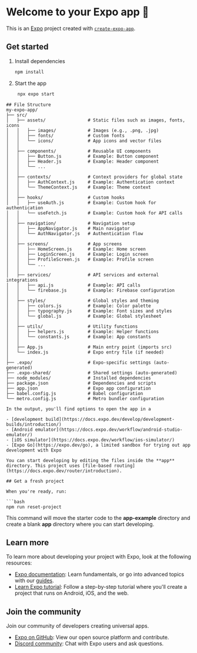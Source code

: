 # Welcome to your Expo app 👋

This is an [Expo](https://expo.dev) project created with [`create-expo-app`](https://www.npmjs.com/package/create-expo-app).

## Get started

1. Install dependencies

   ```bash
   npm install
   ```

2. Start the app

   ```bash
    npx expo start
```
## File Structure
my-expo-app/
├── src/
│   ├── assets/                # Static files such as images, fonts, icons
│   │   ├── images/            # Images (e.g., .png, .jpg)
│   │   ├── fonts/             # Custom fonts
│   │   └── icons/             # App icons and vector files
│   │
│   ├── components/            # Reusable UI components
│   │   ├── Button.js          # Example: Button component
│   │   ├── Header.js          # Example: Header component
│   │   └── ...
│   │
│   ├── contexts/              # Context providers for global state
│   │   ├── AuthContext.js     # Example: Authentication context
│   │   └── ThemeContext.js    # Example: Theme context
│   │
│   ├── hooks/                 # Custom hooks
│   │   ├── useAuth.js         # Example: Custom hook for authentication
│   │   └── useFetch.js        # Example: Custom hook for API calls
│   │
│   ├── navigation/            # Navigation setup
│   │   ├── AppNavigator.js    # Main navigator
│   │   └── AuthNavigator.js   # Authentication flow
│   │
│   ├── screens/               # App screens
│   │   ├── HomeScreen.js      # Example: Home screen
│   │   ├── LoginScreen.js     # Example: Login screen
│   │   ├── ProfileScreen.js   # Example: Profile screen
│   │   └── ...
│   │
│   ├── services/              # API services and external integrations
│   │   ├── api.js             # Example: API calls
│   │   └── firebase.js        # Example: Firebase configuration
│   │
│   ├── styles/                # Global styles and theming
│   │   ├── colors.js          # Example: Color palette
│   │   ├── typography.js      # Example: Font sizes and styles
│   │   └── global.js          # Example: Global stylesheet
│   │
│   ├── utils/                 # Utility functions
│   │   ├── helpers.js         # Example: Helper functions
│   │   └── constants.js       # Example: App constants
│   │
│   ├── App.js                 # Main entry point (imports src)
│   └── index.js               # Expo entry file (if needed)
│
├── .expo/                     # Expo-specific settings (auto-generated)
├── .expo-shared/              # Shared settings (auto-generated)
├── node_modules/              # Installed dependencies
├── package.json               # Dependencies and scripts
├── app.json                   # Expo app configuration
├── babel.config.js            # Babel configuration
└── metro.config.js            # Metro bundler configuration

In the output, you'll find options to open the app in a

- [development build](https://docs.expo.dev/develop/development-builds/introduction/)
- [Android emulator](https://docs.expo.dev/workflow/android-studio-emulator/)
- [iOS simulator](https://docs.expo.dev/workflow/ios-simulator/)
- [Expo Go](https://expo.dev/go), a limited sandbox for trying out app development with Expo

You can start developing by editing the files inside the **app** directory. This project uses [file-based routing](https://docs.expo.dev/router/introduction).

## Get a fresh project

When you're ready, run:

```bash
npm run reset-project
```

This command will move the starter code to the **app-example** directory and create a blank **app** directory where you can start developing.

## Learn more

To learn more about developing your project with Expo, look at the following resources:

- [Expo documentation](https://docs.expo.dev/): Learn fundamentals, or go into advanced topics with our [guides](https://docs.expo.dev/guides).
- [Learn Expo tutorial](https://docs.expo.dev/tutorial/introduction/): Follow a step-by-step tutorial where you'll create a project that runs on Android, iOS, and the web.

## Join the community

Join our community of developers creating universal apps.

- [Expo on GitHub](https://github.com/expo/expo): View our open source platform and contribute.
- [Discord community](https://chat.expo.dev): Chat with Expo users and ask questions.
